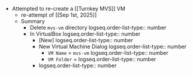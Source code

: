 - Attempted to re-create a [[Turnkey MVS]] VM
	- re-attempt of  [[Sep 1st, 2025]]
	- Summary
		- Delete `mvs-vm` directory
		  logseq.order-list-type:: number
		- In VirtualBox
		  logseq.order-list-type:: number
			- [New]
			  logseq.order-list-type:: number
			- New Virtual Machine Dialog
			  logseq.order-list-type:: number
				- `VM Name` = `mvs-vm`
				  logseq.order-list-type:: number
				- `VM Folder` =
				  logseq.order-list-type:: number
			- logseq.order-list-type:: number